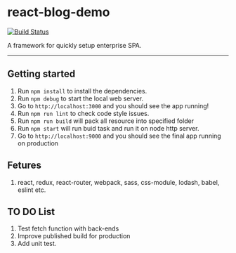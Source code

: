 # react-blog-demo
[![Build Status](https://travis-ci.org/LuckyZhou880808/react-blog-demo.svg?branch=master)](https://travis-ci.org/LuckyZhou880808/react-blog-demo)

A framework for quickly setup enterprise SPA.

----

## Getting started
1. Run `npm install` to install the dependencies. 
2. Run `npm debug` to start the local web server.
3. Go to `http://localhost:3000` and you should see the app running!
4. Run `npm run lint` to check code style issues.
5. Run `npm run build` will pack all resource into specified folder 
6. Run `npm start` will run buid task and run it on node http server.
7. Go to `http://localhost:9000` and you should see the final app running on production

## Fetures
1. react, redux, react-router, webpack, sass, css-module, lodash, babel, eslint etc.

## TO DO List
1. Test fetch function with back-ends
2. Improve published build for production
3. Add unit test.